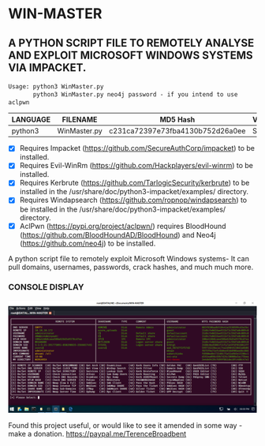 # WIN-MASTER
## A PYTHON SCRIPT FILE TO REMOTELY ANALYSE AND EXPLOIT MICROSOFT WINDOWS SYSTEMS VIA IMPACKET.

    Usage: python3 WinMaster.py
           python3 WinMaster.py neo4j password - if you intend to use aclpwn

| LANGUAGE  | FILENAME         | MD5 Hash                         | Version |
|------     |------            | -------                          | ----    |
| python3   | WinMaster.py     | c231ca72397e73fba4130b752d26a0ee | Sauna   |

- [x] Requires Impacket (https://github.com/SecureAuthCorp/impacket) to be installed.
- [x] Requires Evil-WinRm (https://github.com/Hackplayers/evil-winrm) to be installed.
- [x] Requires Kerbrute (https://github.com/TarlogicSecurity/kerbrute) to be installed in the /usr/share/doc/python3-impacket/examples/ directory.
- [x] Requires Windapsearch (https://github.com/ropnop/windapsearch) to be installed in the /usr/share/doc/python3-impacket/examples/ directory.
- [x] AclPwn (https://pypi.org/project/aclpwn/) requires BloodHound (https://github.com/BloodHoundAD/BloodHound) and Neo4j (https://github.com/neo4j) to be installed.
              
A python script file to remotely exploit Microsoft Windows systems- It can pull domains, usernames, passwords, crack hashes, and much much more.

### CONSOLE DISPLAY
![Screenshot](picture1.png)

Found this project useful, or would like to see it amended in some way - make a donation.
https://paypal.me/TerenceBroadbent
